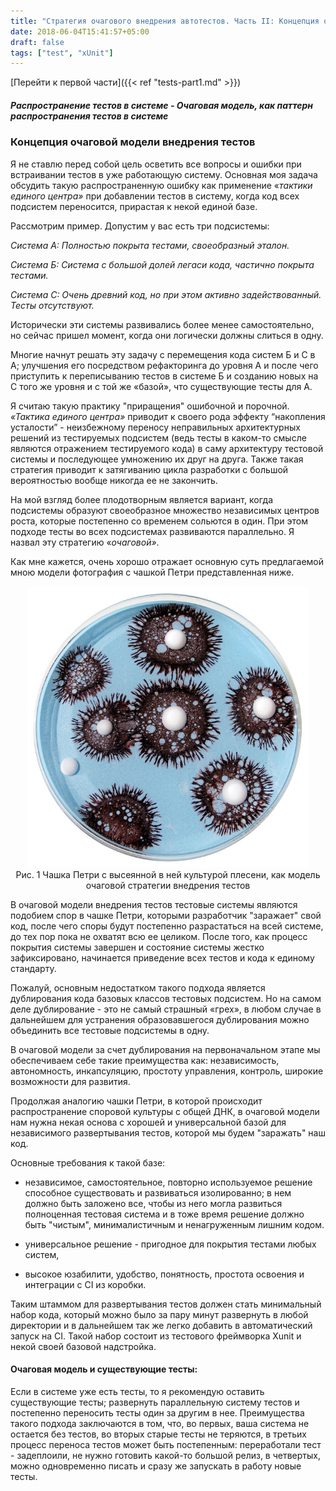 ```yaml
---
title: "Стратегия очагового внедрения автотестов. Часть II: Концепция очаговой модели"
date: 2018-06-04T15:41:57+05:00
draft: false
tags: ["test", "xUnit"]
---
```


[Перейти к первой части]({{< ref "tests-part1.md" >}})

##### *Распространение тестов в системе - Очаговая модель, как паттерн распространения тестов в системе*

### Концепция очаговой модели внедрения тестов
 
Я не ставлю перед собой цель осветить все вопросы и ошибки при встраивании тестов в уже работающую систему. 
Основная моя задача обсудить такую распространенную ошибку как применение «*тактики единого центра»* при добавлении тестов в систему, когда код всех подсистем переносится, прирастая к некой единой базе. 

Рассмотрим пример. Допустим у вас есть три подсистемы: 

_Система А: Полностью покрыта тестами, своеобразный эталон._

_Система Б: Система с большой долей легаси кода, частично покрыта тестами._

_Система С: Очень древний код, но при этом активно задействованный. Тесты отсутствуют._

Исторически эти системы развивались более менее самостоятельно, но сейчас пришел момент, когда они логически должны слиться в одну.


Многие начнут решать эту задачу с перемещения кода систем Б и С в А; улучшения его посредством рефакторинга до уровня А и после чего приступить к переписыванию тестов в системе Б и созданию новых на С того же уровня и с той же «базой», что существующие тесты для А. 

Я считаю такую практику "приращения" ошибочной и порочной. 
*«Тактика единого центра»* приводит к своего рода эффекту “накопления усталости” - неизбежному переносу неправильных архитектурных решений из тестируемых подсистем (ведь тесты в каком-то смысле являются отражением тестируемого кода) в саму архитектуру тестовой системы и последующее умножению их друг на друга. 
Также такая стратегия приводит к затягиванию цикла разработки с большой вероятностью вообще никогда ее не закончить.

На мой взгляд более плодотворным является вариант, когда подсистемы образуют своеобразное множество независимых центров роста, которые постепенно со временем сольются в один. При этом подходе тесты во всех подсистемах развиваются параллельно. Я назвал эту стратегию «*очаговой»*. 

Как мне кажется, очень хорошо отражает основную суть предлагаемой мною модели фотография с чашкой Петри представленная ниже.

<span style="display:block;text-align:center">
<img src="/static/petri.png" width="450px">
<br>Рис. 1 Чашка Петри с высеянной в ней культурой плесени, как модель очаговой стратегии внедрения тестов
</span>


 В очаговой модели внедрения тестов тестовые системы являются подобием спор в чашке Петри, которыми разработчик "заражает" свой код, после чего споры будут постепенно разрастаться на всей системе, до тех пор пока не охватят всю ее целиком.  После того, как процесс покрытия системы завершен и состояние системы жестко зафиксировано, начинается приведение всех тестов и кода к единому стандарту. 

Пожалуй, основным недостатком такого подхода является дублирования кода базовых классов тестовых подсистем. Но на самом деле дублирование - это не самый страшный «грех», в любом случае в дальнейшем для устранения образовавшегося дублирования можно объединить все тестовые подсистемы в одну. 

В очаговой модели за счет дублирования на первоначальном этапе мы обеспечиваем себе такие преимущества как: независимость, автономность, инкапсуляцию, простоту управления, контроль, широкие возможности для развития.

Продолжая аналогию чашки Петри, в которой происходит распространение споровой культуры с общей ДНК, в очаговой модели нам нужна некая основа с хорошей и универсальной базой для независимого развертывания тестов, которой мы будем "заражать" наш код. 

Основные требования к такой базе:

* независимое, самостоятельное, повторно используемое решение способное существовать и развиваться изолированно; в нем должно быть заложено все, чтобы из него могла развиться полноценная тестовая система и в тоже время решение должно быть "чистым", минималистичным и ненагруженным лишним кодом.

* универсальное решение - пригодное для покрытия тестами любых систем, 

* высокое юзабилити, удобство, понятность, простота освоения и интеграции с CI из коробки. 

Таким штаммом для развертывания тестов должен стать минимальный набор кода, который можно было за пару минут развернуть в любой директории и в дальнейшем так же легко добавить в автоматический запуск на CI. Такой набор состоит из тестового фреймворка Xunit и некой своей базовой надстройка.

#### Очаговая модель и существующие тесты:

Если в системе уже есть тесты, то я рекомендую оставить существующие тесты; развернуть параллельную систему тестов и постепенно переносить тесты один за другим в нее. Преимущества такого подхода заключаются в том, что, во первых, ваша система не остается без тестов, во вторых старые тесты не теряются, в третьих процесс переноса тестов может быть постепенным: переработали тест - задеплоили, не нужно готовить какой-то большой релиз, в четвертых, можно одновременно писать и сразу же запускать в работу новые тесты.

